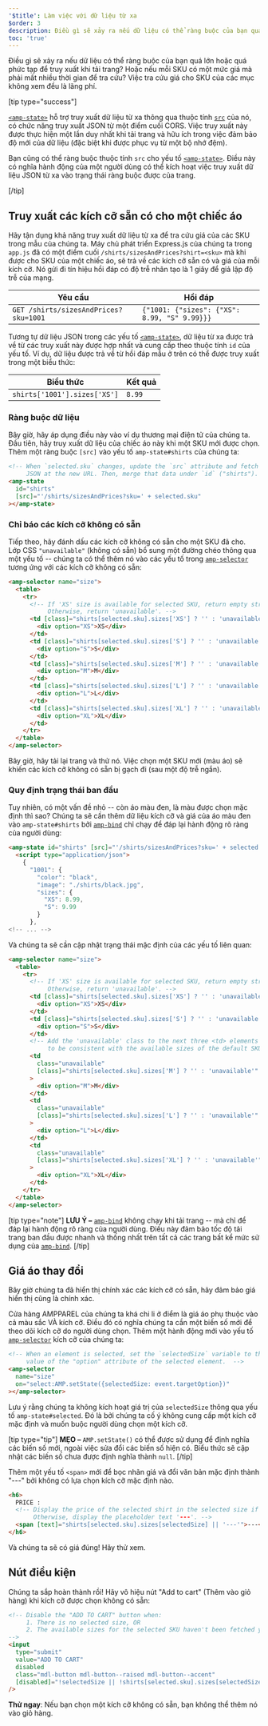 ```yaml
---
'$title': Làm việc với dữ liệu từ xa
$order: 3
description: Điều gì sẽ xảy ra nếu dữ liệu có thể ràng buộc của bạn quá lớn hoặc quá phức tạp để truy xuất khi tải trang? Hoặc nếu mỗi SKU có một mức giá mà...
toc: 'true'
---
```


Điều gì sẽ xảy ra nếu dữ liệu có thể ràng buộc của bạn quá lớn hoặc quá phức tạp để truy xuất khi tải trang? Hoặc nếu mỗi SKU có một mức giá mà phải mất nhiều thời gian để tra cứu? Việc tra cứu giá cho SKU của các mục không xem đều là lãng phí.

[tip type="success"]

[`<amp-state>`](../../../../documentation/components/reference/amp-bind.md#state) hỗ trợ truy xuất dữ liệu từ xa thông qua thuộc tính [`src`](../../../../documentation/components/reference/amp-bind.md#attributes) của nó, có chức năng truy xuất JSON từ một điểm cuối CORS. Việc truy xuất này được thực hiện một lần duy nhất khi tải trang và hữu ích trong việc đảm bảo độ mới của dữ liệu (đặc biệt khi được phục vụ từ một bộ nhớ đệm).

Bạn cũng có thể ràng buộc thuộc tính `src` cho yếu tố [`<amp-state>`](../../../../documentation/components/reference/amp-bind.md#state). Điều này có nghĩa hành động của một người dùng có thể kích hoạt việc truy xuất dữ liệu JSON từ xa vào trạng thái ràng buộc được của trang.

[/tip]

## Truy xuất các kích cỡ sẵn có cho một chiếc áo

Hãy tận dụng khả năng truy xuất dữ liệu từ xa để tra cứu giá của các SKU trong mẫu của chúng ta. Máy chủ phát triển Express.js của chúng ta trong `app.js` đã có một điểm cuối `/shirts/sizesAndPrices?shirt=<sku>` mà khi được cho SKU của một chiếc áo, sẽ trả về các kích cỡ sẵn có và giá của mỗi kích cỡ. Nó gửi đi tín hiệu hồi đáp có độ trễ nhân tạo là 1 giây để giả lập độ trễ của mạng.

| Yêu cầu                               | Hồi đáp                                      |
| ------------------------------------- | -------------------------------------------- |
| `GET /shirts/sizesAndPrices?sku=1001` | `{"1001: {"sizes": {"XS": 8.99, "S" 9.99}}}` |

Tương tự dữ liệu JSON trong các yếu tố [`<amp-state>`](../../../../documentation/components/reference/amp-bind.md#state), dữ liệu từ xa được trả về từ các truy xuất này được hợp nhất và cung cấp theo thuộc tính `id` của yếu tố. Ví dụ, dữ liệu được trả về từ hồi đáp mẫu ở trên có thể được truy xuất trong một biểu thức:

| Biểu thức                    | Kết quả |
| ---------------------------- | ------- |
| `shirts['1001'].sizes['XS']` | `8.99`  |

### Ràng buộc dữ liệu

Bây giờ, hãy áp dụng điều này vào ví dụ thương mại điện tử của chúng ta. Đầu tiên, hãy truy xuất dữ liệu của chiếc áo này khi một SKU mới được chọn. Thêm một ràng buộc `[src]` vào yếu tố `amp-state#shirts` của chúng ta:

```html
<!-- When `selected.sku` changes, update the `src` attribute and fetch
     JSON at the new URL. Then, merge that data under `id` ("shirts"). -->
<amp-state
  id="shirts"
  [src]="'/shirts/sizesAndPrices?sku=' + selected.sku"
></amp-state>
```

### Chỉ báo các kích cỡ không có sẵn

Tiếp theo, hãy đánh dấu các kích cỡ không có sẵn cho một SKU đã cho. Lớp CSS `"unavailable"` (không có sẵn) bổ sung một đường chéo thông qua một yếu tố -- chúng ta có thể thêm nó vào các yếu tố trong [`amp-selector`](../../../../documentation/components/reference/amp-selector.md) tương ứng với các kích cỡ không có sẵn:

```html
<amp-selector name="size">
  <table>
    <tr>
      <!-- If 'XS' size is available for selected SKU, return empty string.
           Otherwise, return 'unavailable'. -->
      <td [class]="shirts[selected.sku].sizes['XS'] ? '' : 'unavailable'">
        <div option="XS">XS</div>
      </td>
      <td [class]="shirts[selected.sku].sizes['S'] ? '' : 'unavailable'">
        <div option="S">S</div>
      </td>
      <td [class]="shirts[selected.sku].sizes['M'] ? '' : 'unavailable'">
        <div option="M">M</div>
      </td>
      <td [class]="shirts[selected.sku].sizes['L'] ? '' : 'unavailable'">
        <div option="L">L</div>
      </td>
      <td [class]="shirts[selected.sku].sizes['XL'] ? '' : 'unavailable'">
        <div option="XL">XL</div>
      </td>
    </tr>
  </table>
</amp-selector>
```

Bây giờ, hãy tải lại trang và thử nó. Việc chọn một SKU mới (màu áo) sẽ khiến các kích cỡ không có sẵn bị gạch đi (sau một độ trễ ngắn).

### Quy định trạng thái ban đầu

Tuy nhiên, có một vấn đề nhỏ -- còn áo màu đen, là màu được chọn mặc định thì sao? Chúng ta sẽ cần thêm dữ liệu kích cỡ và giá của áo màu đen vào `amp-state#shirts` bởi [`amp-bind`](../../../../documentation/components/reference/amp-bind.md) chỉ chạy để đáp lại hành động rõ ràng của người dùng:

```html
<amp-state id="shirts" [src]="'/shirts/sizesAndPrices?sku=' + selected.sku">
  <script type="application/json">
    {
      "1001": {
        "color": "black",
        "image": "./shirts/black.jpg",
        "sizes": {
          "XS": 8.99,
          "S": 9.99
        }
      },
<!-- ... -->
```

Và chúng ta sẽ cần cập nhật trạng thái mặc định của các yếu tố liên quan:

```html
<amp-selector name="size">
  <table>
    <tr>
      <!-- If 'XS' size is available for selected SKU, return empty string.
           Otherwise, return 'unavailable'. -->
      <td [class]="shirts[selected.sku].sizes['XS'] ? '' : 'unavailable'">
        <div option="XS">XS</div>
      </td>
      <td [class]="shirts[selected.sku].sizes['S'] ? '' : 'unavailable'">
        <div option="S">S</div>
      </td>
      <!-- Add the 'unavailable' class to the next three <td> elements
           to be consistent with the available sizes of the default SKU. -->
      <td
        class="unavailable"
        [class]="shirts[selected.sku].sizes['M'] ? '' : 'unavailable'"
      >
        <div option="M">M</div>
      </td>
      <td
        class="unavailable"
        [class]="shirts[selected.sku].sizes['L'] ? '' : 'unavailable'"
      >
        <div option="L">L</div>
      </td>
      <td
        class="unavailable"
        [class]="shirts[selected.sku].sizes['XL'] ? '' : 'unavailable'"
      >
        <div option="XL">XL</div>
      </td>
    </tr>
  </table>
</amp-selector>
```

[tip type="note"] **LƯU Ý –** [`amp-bind`](../../../../documentation/components/reference/amp-bind.md) không chạy khi tải trang -- mà chỉ để đáp lại hành động rõ ràng của người dùng. Điều này đảm bảo tốc độ tải trang ban đầu được nhanh và thống nhất trên tất cả các trang bất kể mức sử dụng của [`amp-bind`](../../../../documentation/components/reference/amp-bind.md). [/tip]

## Giá áo thay đổi

Bây giờ chúng ta đã hiển thị chính xác các kích cỡ có sẵn, hãy đảm bảo giá hiển thị cũng là chính xác.

Cửa hàng AMPPAREL của chúng ta khá chi li ở điểm là giá áo phụ thuộc vào cả màu sắc VÀ kích cỡ. Điều đó có nghĩa chúng ta cần một biến số mới để theo dõi kích cỡ do người dùng chọn. Thêm một hành động mới vào yếu tố [`amp-selector`](../../../../documentation/components/reference/amp-selector.md) kích cỡ của chúng ta:

```html
<!-- When an element is selected, set the `selectedSize` variable to the
     value of the "option" attribute of the selected element.  -->
<amp-selector
  name="size"
  on="select:AMP.setState({selectedSize: event.targetOption})"
></amp-selector>
```

Lưu ý rằng chúng ta không kích hoạt giá trị của `selectedSize` thông qua yếu tố `amp-state#selected`. Đó là bởi chúng ta cố ý không cung cấp một kích cỡ mặc định và muốn buộc người dùng chọn một kích cỡ.

[tip type="tip"] **MẸO –** `AMP.setState()` có thể được sử dụng để định nghĩa các biến số mới, ngoài việc sửa đổi các biến số hiện có. Biểu thức sẽ cập nhật các biến số chưa được định nghĩa thành `null`. [/tip]

Thêm một yếu tố `<span>` mới để bọc nhãn giá và đổi văn bản mặc định thành "---" bởi không có lựa chọn kích cỡ mặc định nào.

```html
<h6>
  PRICE :
  <!-- Display the price of the selected shirt in the selected size if available.
       Otherwise, display the placeholder text '---'. -->
  <span [text]="shirts[selected.sku].sizes[selectedSize] || '---'">---</span>
</h6>
```

Và chúng ta sẽ có giá đúng! Hãy thử xem.

## Nút điều kiện

Chúng ta sắp hoàn thành rồi! Hãy vô hiệu nút "Add to cart" (Thêm vào giỏ hàng) khi kích cỡ được chọn không có sẵn:

```html
<!-- Disable the "ADD TO CART" button when:
     1. There is no selected size, OR
     2. The available sizes for the selected SKU haven't been fetched yet
-->
<input
  type="submit"
  value="ADD TO CART"
  disabled
  class="mdl-button mdl-button--raised mdl-button--accent"
  [disabled]="!selectedSize || !shirts[selected.sku].sizes[selectedSize]"
/>
```

**Thử ngay**: Nếu bạn chọn một kích cỡ không có sẵn, bạn không thể thêm nó vào giỏ hàng.
